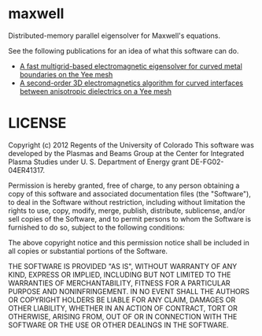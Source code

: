 maxwell
=======

Distributed-memory parallel eigensolver for Maxwell's equations.

See the following publications for an idea of what this software can do.

- [A fast multigrid-based electromagnetic eigensolver for curved metal boundaries on the Yee mesh](http://carlbauer.org/static/pdf/dey-mittra-multigrid-solver.pdf)
- [A second-order 3D electromagnetics algorithm for curved interfaces between anisotropic dielectrics on a Yee mesh](http://carlbauer.org/static/pdf/second-order-yee-dielectrics.pdf)


LICENSE
=======

Copyright (c) 2012 Regents of the University of Colorado
This software was developed by the Plasmas and Beams Group at the Center for
Integrated Plasma Studies under U. S. Department of Energy grant 
DE-FG02-04ER41317.

Permission is hereby granted, free of charge, to any person obtaining a copy of
this software and associated documentation files (the "Software"), to deal in
the Software without restriction, including without limitation the rights to
use, copy, modify, merge, publish, distribute, sublicense, and/or sell copies
of the Software, and to permit persons to whom the Software is furnished to do
so, subject to the following conditions:

The above copyright notice and this permission notice shall be included in all
copies or substantial portions of the Software.

THE SOFTWARE IS PROVIDED "AS IS", WITHOUT WARRANTY OF ANY KIND, EXPRESS OR
IMPLIED, INCLUDING BUT NOT LIMITED TO THE WARRANTIES OF MERCHANTABILITY,
FITNESS FOR A PARTICULAR PURPOSE AND NONINFRINGEMENT. IN NO EVENT SHALL THE
AUTHORS OR COPYRIGHT HOLDERS BE LIABLE FOR ANY CLAIM, DAMAGES OR OTHER
LIABILITY, WHETHER IN AN ACTION OF CONTRACT, TORT OR OTHERWISE, ARISING FROM,
OUT OF OR IN CONNECTION WITH THE SOFTWARE OR THE USE OR OTHER DEALINGS IN THE
SOFTWARE.
